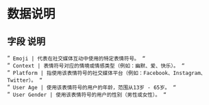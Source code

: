 # 数据说明
## 字段	   说明

“`
Emoji | 代表在社交媒体互动中使用的特定表情符号。
“`  
“`
Context | 表情符号对应的情境或情感类型（例如：幽默、爱、快乐）。
“`  
“`
Platform | 指使用该表情符号的社交媒体平台（例如：Facebook、Instagram、Twitter）。
“`  
“`
User Age | 使用该表情符号的用户的年龄，范围从13岁 - 65岁。
“`  
“`
User Gender | 使用该表情符号的用户的性别（男性或女性）。
“`  

